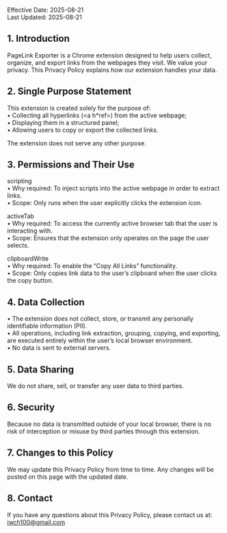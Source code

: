 Effective Date: 2025-08-21<br>
Last Updated: 2025-08-21


<h2>1. Introduction</h2>

PageLink Exporter is a Chrome extension designed to help users collect, organize, and export links from the webpages they visit.
We value your privacy. This Privacy Policy explains how our extension handles your data.


<h2>2. Single Purpose Statement</h2>

This extension is created solely for the purpose of:<br>
	•	Collecting all hyperlinks (<a h*ref>) from the active webpage;<br>
	•	Displaying them in a structured panel;<br>
	•	Allowing users to copy or export the collected links.<br>

The extension does not serve any other purpose.


<h2>3. Permissions and Their Use</h2>

scripting<br>
	•	Why required: To inject scripts into the active webpage in order to extract links.<br>
	•	Scope: Only runs when the user explicitly clicks the extension icon.<br>

activeTab<br>
	•	Why required: To access the currently active browser tab that the user is interacting with.<br>
	•	Scope: Ensures that the extension only operates on the page the user selects.<br>

clipboardWrite<br>
	•	Why required: To enable the “Copy All Links” functionality.<br>
	•	Scope: Only copies link data to the user’s clipboard when the user clicks the copy button.<br>


<h2>4. Data Collection</h2>
	•	The extension does not collect, store, or transmit any personally identifiable information (PII).<br>
	•	All operations, including link extraction, grouping, copying, and exporting, are executed entirely within the user’s local browser environment.<br>
	•	No data is sent to external servers.<br>


<h2>5. Data Sharing</h2>

We do not share, sell, or transfer any user data to third parties.


<h2>6. Security</h2>

Because no data is transmitted outside of your local browser, there is no risk of interception or misuse by third parties through this extension.


<h2>7. Changes to this Policy</h2>

We may update this Privacy Policy from time to time. Any changes will be posted on this page with the updated date.


<h2>8. Contact</h2>

If you have any questions about this Privacy Policy, please contact us at: iwch100@gmail.com
